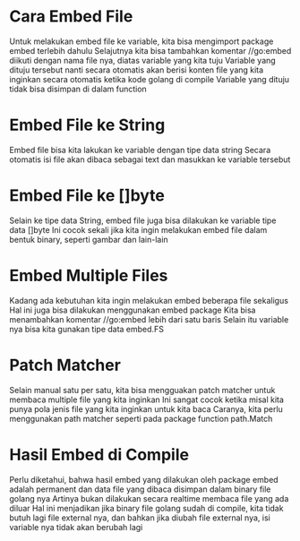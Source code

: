 # Cara Embed File

Untuk melakukan embed file ke variable, kita bisa mengimport package embed terlebih dahulu
Selajutnya kita bisa tambahkan komentar //go:embed diikuti dengan nama file nya, diatas variable yang kita tuju
Variable yang dituju tersebut nanti secara otomatis akan berisi konten file yang kita inginkan secara otomatis ketika kode golang di compile
Variable yang dituju tidak bisa disimpan di dalam function

# Embed File ke String

Embed file bisa kita lakukan ke variable dengan tipe data string
Secara otomatis isi file akan dibaca sebagai text dan masukkan ke variable tersebut

# Embed File ke []byte

Selain ke tipe data String, embed file juga bisa dilakukan ke variable tipe data []byte
Ini cocok sekali jika kita ingin melakukan embed file dalam bentuk binary, seperti gambar dan lain-lain

# Embed Multiple Files

Kadang ada kebutuhan kita ingin melakukan embed beberapa file sekaligus
Hal ini juga bisa dilakukan menggunakan embed package
Kita bisa menambahkan komentar //go:embed lebih dari satu baris
Selain itu variable nya bisa kita gunakan tipe data embed.FS

# Patch Matcher

Selain manual satu per satu, kita bisa mengguakan patch matcher untuk membaca multiple file yang kita inginkan
Ini sangat cocok ketika misal kita punya pola jenis file yang kita inginkan untuk kita baca
Caranya, kita perlu menggunakan path matcher seperti pada package function path.Match

# Hasil Embed di Compile

Perlu diketahui, bahwa hasil embed yang dilakukan oleh package embed adalah permanent dan data file yang dibaca disimpan dalam binary file golang nya
Artinya bukan dilakukan secara realtime membaca file yang ada diluar
Hal ini menjadikan jika binary file golang sudah di compile, kita tidak butuh lagi file external nya, dan bahkan jika diubah file external nya, isi variable nya tidak akan berubah lagi

